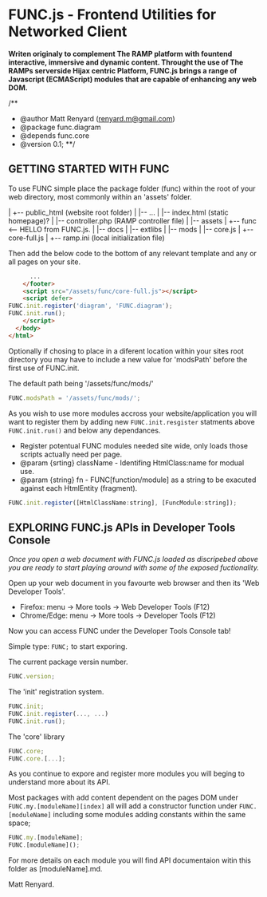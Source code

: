 FUNC.js - Frontend Utilities for Networked Client
==================================================

**Writen originaly to complement The RAMP platform
with fountend interactive, immersive and dynamic 
content. Throught the use of The RAMPs serverside
Hijax centric Platform, FUNC.js brings a range of
Javascript (ECMAScript) modules that are capable
of enhancing any web DOM.**

/**
 * @author Matt Renyard (renyard.m@gmail.com)
 * @package func.diagram
 * @depends func.core
 * @version 0.1;
**/

GETTING STARTED WITH FUNC
--------------------------------------------------

To use FUNC simple place the package folder (func)
within the root of your web directory, most commonly
within an 'assets' folder.

  |
  +-- public_html       (website root folder)
  | |-- ...
  | |-- index.html      (static homepage)?
  | |-- controller.php  (RAMP controller file)
  | |-- assets
  |   +-- func        <-- HELLO from FUNC.js.
  |     |-- docs
  |     |-- extlibs
  |     |-- mods
  |     |-- core.js
  |     +-- core-full.js
  |
  +-- ramp.ini          (local initialization file)

Then add the below code to the bottom of any relevant
template and any or all pages on your site.

```html
      ...
    </footer>
    <script src="/assets/func/core-full.js"></script>
    <script defer>
FUNC.init.register('diagram', 'FUNC.diagram');
FUNC.init.run();
    </script>
  </body>
</html>
```
Optionally if chosing to place in a diferent location
within your sites root directory you may have to include
a new value for 'modsPath' before the first use of
FUNC.init.

The default path being '/assets/func/mods/'
```javascript
FUNC.modsPath = '/assets/func/mods/';
```

As you wish to use more modules accross your website/application
you will want to register them by adding new `FUNC.init.resgister`
statments above `FUNC.init.run()` and below any dependances.

  * Register potentual FUNC modules needed site wide, only loads those scripts actually need per page.
  * @param {srting} className - Identifing HtmlClass:name for modual use. 
  * @param {string} fn - FUNC[function/module] as a string to be exacuted against each HtmlEntity (fragment).

```javascript
FUNC.init.register([HtmlClassName:string], [FuncModule:string]);
```

EXPLORING FUNC.js APIs in Developer Tools Console
--------------------------------------------------

*Once you open a web document with FUNC.js loaded
as discripebed above you are ready to start playing
around with some of the exposed fuctionality.*

Open up your web document in you favourte web browser
and then its 'Web Developer Tools'.

- Firefox:     menu -> More tools -> Web Developer Tools (F12)
- Chrome/Edge: menu -> More tools -> Developer Tools (F12)

Now you can access FUNC under the Developer Tools Console tab!

Simple type: `FUNC;` to start exporing.

The current package versin number.
```javascript
FUNC.version;
```

The 'init' registration system.
```javascript
FUNC.init;
FUNC.init.register(..., ...)
FUNC.init.run();
```

The 'core' library 
```javascript
FUNC.core;
FUNC.core.[...];
```
As you continue to expore and register more modules
you will beging to understand more about its API.

Most packages with add content dependent on the
pages DOM under `FUNC.my.[moduleName][index]`
all will add a constructor function under
`FUNC.[moduleName]` including some modules
adding constants within the same space;

```javascript
FUNC.my.[moduleName];
FUNC.[moduleName]();
```

For more details on each module you will find API
documentaion witin this folder as [moduleName].md.

Matt Renyard.


